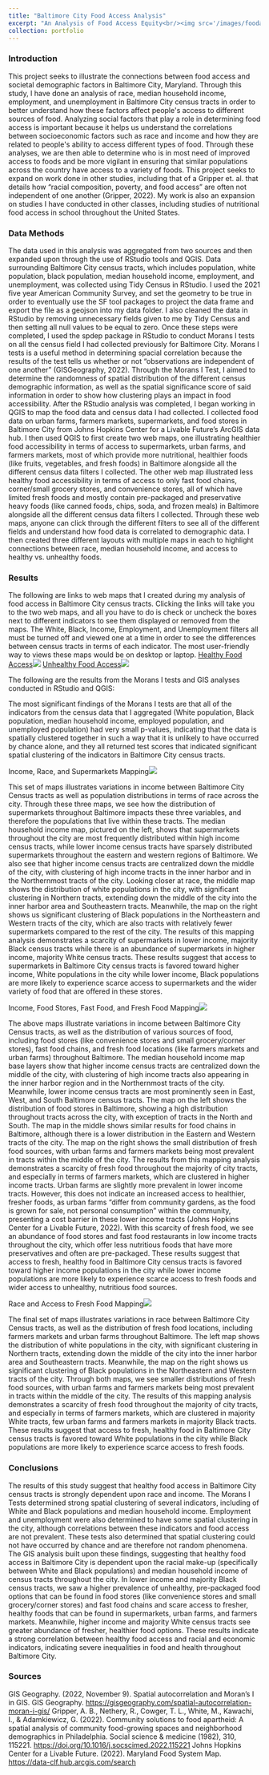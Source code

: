 ```yaml
---
title: "Baltimore City Food Access Analysis"
excerpt: "An Analysis of Food Access Equity<br/><img src='/images/foodaccessequity-500x300.png'>"
collection: portfolio
---
```


### Introduction

This project seeks to illustrate the connections between food access and societal demographic factors in Baltimore City, Maryland. Through this study, I have done an analysis of race, median household income, employment, and unemployment in Baltimore City census tracts in order to better understand how these factors affect people's access to different sources of food. Analyzing social factors that play a role in determining food access is important because it helps us understand the correlations between socioeconomic factors such as race and income and how they are related to people's ability to access different types of food. Through these analyses, we are then able to determine who is in most need of improved access to foods and be more vigilant in ensuring that similar populations across the country have access to a variety of foods. This project seeks to expand on work done in other studies, including that of a Gripper et. al. that details how “racial composition, poverty, and food access” are often not independent of one another (Gripper, 2022). My work is also an expansion on studies I have conducted in other classes, including studies of nutritional food access in school throughout the United States.

### Data Methods

The data used in this analysis was aggregated from two sources and then expanded upon through the use of RStudio tools and QGIS. Data surrounding Baltimore City census tracts, which includes population, white population, black population, median household income, employment, and unemployment, was collected using Tidy Census in RStudio. I used the 2021 five year American Community Survey, and set the geometry to be true in order to eventually use the SF tool packages to project the data frame and export the file as a geojson into my data folder. I also cleaned the data in RStudio by removing unnecessary fields given to me by Tidy Census and then setting all null values to be equal to zero. Once these steps were completed, I used the spdep package in RStudio to conduct Morans I tests on all the census field I had collected previously for Baltimore City. Morans I tests is a useful method in determining spacial correlation because the results of the test tells us whether or not “observations are independent of one another” (GISGeography, 2022). Through the Morans I Test, I aimed to determine the randomness of spatial distribution of the different census demographic information, as well as the spatial significance score of said information in order to show how clustering plays an impact in food accessibility. After the RStudio analysis was completed, I began working in QGIS to map the food data and census data I had collected. I collected food data on urban farms, farmers markets, supermarkets, and food stores in Baltimore City from Johns Hopkins Center for a Livable Future’s ArcGIS data hub. I then used QGIS to first create two web maps, one illustrating healthier food accessibility in terms of access to supermarkets, urban farms, and farmers markets, most of which provide more nutritional, healthier foods (like fruits, vegetables, and fresh foods) in Baltimore alongside all the different census data filters I collected. The other web map illustrated less healthy food accessibility in terms of access to only fast food chains, corner/small grocery stores, and convenience stores, all of which have limited fresh foods and mostly contain pre-packaged and preservative heavy foods (like canned foods, chips, soda, and frozen meals) in Baltimore alongside all the different census data filters I collected. Through these web maps, anyone can click through the different filters to see all of the different fields and understand how food data is correlated to demographic data. I then created three different layouts with multiple maps in each to highlight connections between race, median household income, and access to healthy vs. unhealthy foods.


### Results

The following are links to web maps that I created during my analysis of food access in Baltimore City census tracts. Clicking the links will take you to the two web maps, and all you have to do is check or uncheck the boxes next to different indicators to see them displayed or removed from the maps. The White, Black, Income, Employment, and Unemployment filters all must be turned off and viewed one at a time in order to see the differences between census tracts in terms of each indicator. The most user-friendly way to views these maps would be on desktop or laptop.
[Healthy Food Access<img src='/images/healthyfood-500x300.png'>](https://kefauversam2023.github.io/portfolio/HealthyFoodAccessBmoreCity/#11/39.2586/-76.4892)
[Unhealthy Food Access<img src='/images/unhealthyfood-500x300.png'>](https://kefauversam2023.github.io/portfolio/UnhealthyFoodAccessBaltimoreCity/#11/39.2687/-76.5304)

The following are the results from the Morans I tests and GIS analyses conducted in RStudio and QGIS:

The most significant findings of the Morans I  tests are that all of the indicators from the census data that I aggregated (White population, Black population, median household income, employed population, and unemployed population) had very small p-values, indicating that the data is spatially clustered together in such a way that it is unlikely to have occurred by chance alone, and they all returned test scores that indicated significant spatial clustering of the indicators in Baltimore City census tracts.

Income, Race, and Supermarkets Mapping<img src='/images/AnalysisofIncomeRaceandSupermarkets.png'>

This set of maps illustrates variations in income between Baltimore City Census tracts as well as population distributions in terms of race across the city. Through these three maps, we see how the distribution of supermarkets throughout Baltimore impacts these three variables, and therefore the populations that live within these tracts. The median household income map, pictured on the left, shows that supermarkets throughout the city are most frequently distributed within high income census tracts, while lower income census tracts have sparsely distributed supermarkets throughout the eastern and western regions of Baltimore. We also see that higher income census tracts are centralized down the middle of the city, with clustering of high income tracts in the inner harbor and in the Northernmost tracts of the city. Looking closer at race, the middle map shows the distribution of white populations in the city, with significant clustering in Northern tracts, extending down the middle of the city into the inner harbor area and Southeastern tracts. Meanwhile, the map on the right shows us significant clustering of Black populations in the Northeastern and Western tracts of the city, which are also tracts with relatively fewer supermarkets compared to the rest of the city. The results of this mapping analysis demonstrates a scarcity of supermarkets in lower income, majority Black census tracts while there is an abundance of supermarkets in higher income, majority White census tracts. These results suggest that access to supermarkets in Baltimore City census tracts is favored toward higher income, White populations in the city while lower income, Black populations are more likely to experience scarce access to supermarkets and the wider variety of food that are offered in these stores.

Income, Food Stores, Fast Food, and Fresh Food Mapping<img src='/images/AnalysisofFoodAccessandMedianHouseholdIncome.png'>

The above maps illustrate variations in income between Baltimore City Census tracts, as well as the distribution of various sources of food, including food stores (like convenience stores and small grocery/corner stores), fast food chains, and fresh food locations (like farmers markets and urban farms) throughout Baltimore. The median household income map base layers show that higher income census tracts are centralized down the middle of the city, with clustering of high income tracts also appearing in the inner harbor region and in the Northernmost tracts of the city. Meanwhile, lower income census tracts are most prominently seen in East, West, and South Baltimore census tracts. The map on the left shows the distribution of food stores in Baltimore, showing a high distribution throughout tracts across the city, with exception of tracts in the North and South. The map in the middle shows similar results for food chains in Baltimore, although there is a lower distribution in the Eastern and Western tracts of the city. The map on the right shows the small distribution of fresh food sources, with urban farms and farmers markets being most prevalent in tracts within the middle of the city. The results from this mapping analysis demonstrates a scarcity of fresh food throughout the majority of city tracts, and especially in terms of farmers markets, which are clustered in higher income tracts. Urban farms are slightly more prevalent in lower income tracts. However, this does not indicate an increased access to healthier, fresher foods, as urban farms “differ from community gardens, as the food is grown for sale, not personal consumption” within the community, presenting a cost barrier in these lower income tracts (Johns Hopkins Center for a Livable Future, 2022). With this scarcity of fresh food, we see an abundance of food stores and fast food restaurants in low income tracts throughout the city, which offer less nutritious foods that have more preservatives and often are pre-packaged. These results suggest that access to fresh, healthy food in Baltimore City census tracts is favored toward higher income populations in the city while lower income populations are more likely to experience scarce access to fresh foods and wider access to unhealthy, nutritious food sources.

Race and Access to Fresh Food Mapping<img src='/images/AnalysisofFreshFoodAccessbyCensusTractsRacialComposition.png'>

The final set of maps illustrates variations in race between Baltimore City Census tracts, as well as the distribution of fresh food locations, including farmers markets and urban farms throughout Baltimore. The left map shows the distribution of white populations in the city, with significant clustering in Northern tracts, extending down the middle of the city into the inner harbor area and Southeastern tracts. Meanwhile, the map on the right shows us significant clustering of Black populations in the Northeastern and Western tracts of the city. Through both maps, we see smaller distributions of fresh food sources, with urban farms and farmers markets being most prevalent in tracts within the middle of the city. The results of this mapping analysis demonstrates a scarcity of fresh food throughout the majority of city tracts, and especially in terms of farmers markets, which are clustered in majority White tracts, few urban farms and farmers markets in majority Black tracts. These results suggest that access to fresh, healthy food in Baltimore City census tracts is favored toward White populations in the city while Black  populations are more likely to experience scarce access to fresh foods.

### Conclusions

The results of this study suggest that healthy food access in Baltimore City census tracts is strongly dependent upon race and income. The Morans I Tests determined strong spatial clustering of several indicators, including of White and Black populations and median household income. Employment and unemployment were also determined to have some spatial clustering in the city, although correlations between these indicators and food access are not prevalent. These tests also determined that spatial clustering could not have occurred by chance and are therefore not random phenomena. The GIS analysis built upon these findings, suggesting that healthy food access in Baltimore City is dependent upon the racial make-up (specifically between White and Black populations) and median household income of census tracts throughout the city. In lower income and majority Black census tracts, we saw a higher prevalence of unhealthy, pre-packaged food options that can be found in food stores (like convenience stores and small grocery/corner stores) and fast food chains and scare access to fresher, healthy foods that can be found in supermarkets, urban farms, and farmers markets. Meanwhile, higher income and majority White census tracts see greater abundance of fresher, healthier food options. These results indicate a strong correlation between healthy food access and racial and economic indicators, indicating severe inequalities in food and health throughout Baltimore City.

### Sources

GIS Geography. (2022, November 9). Spatial autocorrelation and Moran’s I in GIS. GIS Geography. https://gisgeography.com/spatial-autocorrelation-moran-i-gis/
Gripper, A. B., Nethery, R., Cowger, T. L., White, M., Kawachi, I., & Adamkiewicz, G. (2022). Community solutions to food apartheid: A spatial analysis of community food-growing spaces and neighborhood demographics in Philadelphia. Social science & medicine (1982), 310, 115221. https://doi.org/10.1016/j.socscimed.2022.115221
Johns Hopkins Center for a Livable Future. (2022). Maryland Food System Map. https://data-clf.hub.arcgis.com/search
